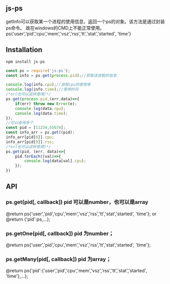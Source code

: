 
## js-ps

getInfo可以获取某一个进程的使用信息，返回一个ps的对象。该方法是通过封装ps命令。
故在windows的CMD上不能正常使用。
ps{'user','pid','cpu','mem','vsz','rss','tt','stat','started', 'time'}

## Installation

```
npm install js-ps
```

```js
const ps = require('js-ps');
const info = ps.get(process.pid);//获取该进程的信息

console.log(info.cpu);//进程cpu的使用率
console.log(info.time);//使用时间
/*or(也可以这样使用)*/
ps.get(process.pid,(err,data)=>{
    if(err) throw new Error(e);
    console.log(data.cpu);
    console.log(data.time);
});
//可以查询多个
const pid = [11234,55674];
const info_arr = ps.get((pid);
info_arr[pid[0]].cpu;
info_arr[pid[0]].rss;
/*or(也可以这样使用)*/
ps.get(pid, (err, data)=>{
    pid.forEach((val)=>{
        console.log(data[val].cpu);
    });
})

```

## API

### ps.get(pid[, callback]) pid 可以是number，也可以是array
@return ps{'user','pid','cpu','mem','vsz','rss','tt','stat','started', 'time'}; or @return {'pid':ps,...};

### ps.getOne(pid[, callback]) pid 为number；
@return ps{'user','pid','cpu','mem','vsz','rss','tt','stat','started', 'time'};

### ps.getMany(pid[, callback]) pid 为array；
@return ps{'pid':{'user','pid','cpu','mem','vsz','rss','tt','stat','started', 'time'},...};
